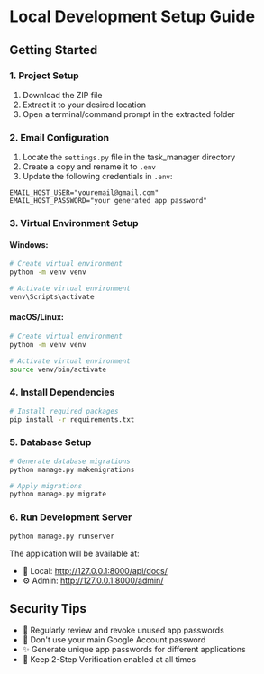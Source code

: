# Local Development Setup Guide

## Getting Started

### 1. Project Setup
1. Download the ZIP file
2. Extract it to your desired location
3. Open a terminal/command prompt in the extracted folder

### 2. Email Configuration
1. Locate the `settings.py` file in the task_manager directory
2. Create a copy and rename it to `.env`
3. Update the following credentials in `.env`:
```env
EMAIL_HOST_USER="youremail@gmail.com"
EMAIL_HOST_PASSWORD="your generated app password"
```

### 3. Virtual Environment Setup

#### Windows:
```bash
# Create virtual environment
python -m venv venv

# Activate virtual environment
venv\Scripts\activate
```

#### macOS/Linux:
```bash
# Create virtual environment
python -m venv venv

# Activate virtual environment
source venv/bin/activate
```

### 4. Install Dependencies
```bash
# Install required packages
pip install -r requirements.txt
```

### 5. Database Setup
```bash
# Generate database migrations
python manage.py makemigrations

# Apply migrations
python manage.py migrate
```

### 6. Run Development Server
```bash
python manage.py runserver
```

The application will be available at:
- 📱 Local: http://127.0.0.1:8000/api/docs/
- ⚙️ Admin: http://127.0.0.1:8000/admin/


## Security Tips
- 🔐 Regularly review and revoke unused app passwords
- 🚫 Don't use your main Google Account password
- ✨ Generate unique app passwords for different applications
- 📱 Keep 2-Step Verification enabled at all times
